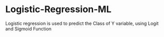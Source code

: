 # Logistic-Regression-ML
Logistic regression is used to predict the Class of Y variable, using Logit and Sigmoid Function
